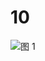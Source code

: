 # 10

![图 1](../../../../../../../../.media/1c1105a821107fc96480856986ad5e98b65d894842d248b8f3ccf11ea154c49d.png)  

